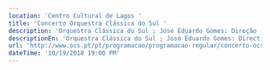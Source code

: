 ```yaml
---
location: 'Centro Cultural de Lagos '
title: 'Concerto Orquestra Clássica do Sul '
description: 'Orquestra Clássica do Sul ; José Eduardo Gomes: Direção '
descriptionEn: 'Orquestra Clássica do Sul ; José Eduardo Gomes: Direction'
url: 'http://www.ocs.pt/pt/programacao/programacao-regular/concerto-ocs-lagos'
dateTime: '10/19/2018 19:00 PM'
---
```



